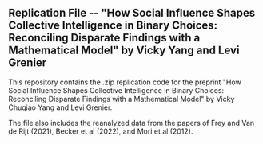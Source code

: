 ## Replication File -- "How Social Influence Shapes Collective Intelligence in Binary Choices: Reconciling Disparate Findings with a Mathematical Model" by Vicky Yang and Levi Grenier
This repository contains the .zip replication code for the preprint "How Social Influence Shapes Collective Intelligence in Binary Choices: Reconciling Disparate Findings with a
Mathematical Model" by Vicky Chuqiao Yang and Levi Grenier.

The file also includes the reanalyzed data from the papers of Frey and Van de Rijt (2021), Becker et al (2022), and Mori et al (2012).
